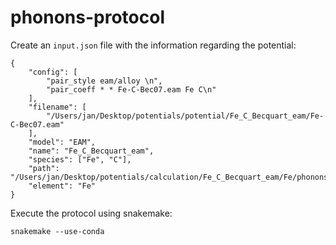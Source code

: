 # phonons-protocol

Create an `input.json` file with the information regarding the potential: 
```
{
    "config": [
        "pair_style eam/alloy \n", 
        "pair_coeff * * Fe-C-Bec07.eam Fe C\n"
    ], 
    "filename": [
        "/Users/jan/Desktop/potentials/potential/Fe_C_Becquart_eam/Fe-C-Bec07.eam"
    ], 
    "model": "EAM", 
    "name": "Fe_C_Becquart_eam", 
    "species": ["Fe", "C"], 
    "path": "/Users/jan/Desktop/potentials/calculation/Fe_C_Becquart_eam/Fe/phonons", 
    "element": "Fe"
}
```

Execute the protocol using snakemake: 
```
snakemake --use-conda
```
